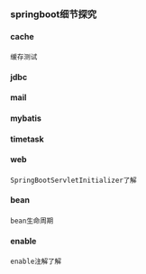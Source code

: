 ### springboot细节探究
#### cache
    缓存测试
#### jdbc
#### mail
#### mybatis
#### timetask
#### web
    SpringBootServletInitializer了解
#### bean
    bean生命周期
#### enable
    enable注解了解


